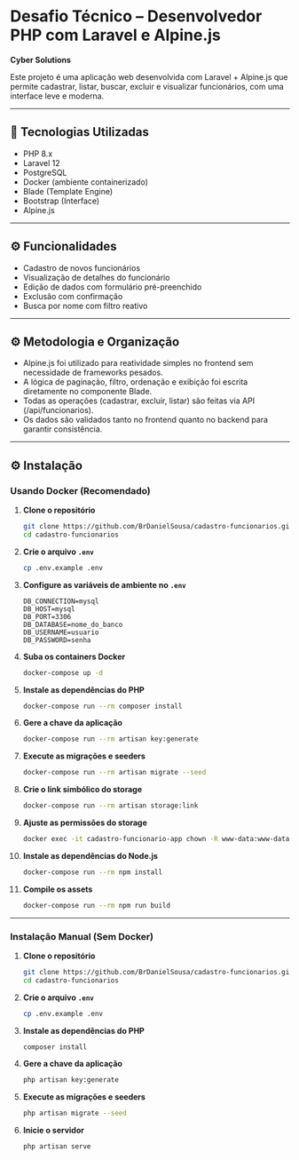 
# Desafio Técnico – Desenvolvedor PHP com Laravel e Alpine.js
**Cyber Solutions**

Este projeto é uma aplicação web desenvolvida com Laravel + Alpine.js que permite cadastrar, listar, buscar, excluir e visualizar funcionários, com uma interface leve e moderna.

---

## 🚀 Tecnologias Utilizadas

- PHP 8.x  
- Laravel 12  
- PostgreSQL  
- Docker (ambiente containerizado)  
- Blade (Template Engine)  
- Bootstrap (Interface)  
- Alpine.js

---

## ⚙️ Funcionalidades

- Cadastro de novos funcionários
- Visualização de detalhes do funcionário
- Edição de dados com formulário pré-preenchido
- Exclusão com confirmação
- Busca por nome com filtro reativo


---


## ⚙️ Metodologia e Organização

- Alpine.js foi utilizado para reatividade simples no frontend sem necessidade de frameworks pesados.
- A lógica de paginação, filtro, ordenação e exibição foi escrita diretamente no componente Blade.
- Todas as operações (cadastrar, excluir, listar) são feitas via API (/api/funcionarios).
- Os dados são validados tanto no frontend quanto no backend para garantir consistência.


---


## ⚙️ Instalação

### Usando Docker (Recomendado)

1. **Clone o repositório**
    ```bash
    git clone https://github.com/BrDanielSousa/cadastro-funcionarios.git
    cd cadastro-funcionarios
    ```

2. **Crie o arquivo `.env`**
    ```bash
    cp .env.example .env
    ```

3. **Configure as variáveis de ambiente no `.env`**
    ```
    DB_CONNECTION=mysql
    DB_HOST=mysql
    DB_PORT=3306
    DB_DATABASE=nome_do_banco
    DB_USERNAME=usuario
    DB_PASSWORD=senha
    ```

4. **Suba os containers Docker**
    ```bash
    docker-compose up -d
    ```

5. **Instale as dependências do PHP**
    ```bash
    docker-compose run --rm composer install
    ```

6. **Gere a chave da aplicação**
    ```bash
    docker-compose run --rm artisan key:generate
    ```

7. **Execute as migrações e seeders**
    ```bash
    docker-compose run --rm artisan migrate --seed
    ```

8. **Crie o link simbólico do storage**
    ```bash
    docker-compose run --rm artisan storage:link
    ```

9. **Ajuste as permissões do storage**
    ```bash
    docker exec -it cadastro-funcionario-app chown -R www-data:www-data /var/www/storage
    ```

10. **Instale as dependências do Node.js**
    ```bash
    docker-compose run --rm npm install
    ```

11. **Compile os assets**
    ```bash
    docker-compose run --rm npm run build
    ```

---

### Instalação Manual (Sem Docker)

1. **Clone o repositório**
    ```bash
    git clone https://github.com/BrDanielSousa/cadastro-funcionarios.git
    cd cadastro-funcionarios
    ```

2. **Crie o arquivo `.env`**
    ```bash
    cp .env.example .env
    ```

3. **Instale as dependências do PHP**
    ```bash
    composer install
    ```

4. **Gere a chave da aplicação**
    ```bash
    php artisan key:generate
    ```

5. **Execute as migrações e seeders**
    ```bash
    php artisan migrate --seed
    ```

6. **Inicie o servidor**
    ```bash
    php artisan serve
    ```
